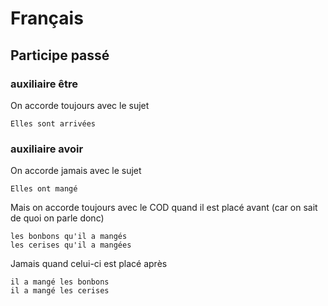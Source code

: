 # Français

## Participe passé

### auxiliaire être
On accorde toujours avec le sujet
```
Elles sont arrivées
```

### auxiliaire avoir
On accorde jamais avec le sujet
```
Elles ont mangé
```

Mais on accorde toujours avec le COD quand il est placé avant (car on sait de quoi on parle donc)
```
les bonbons qu'il a mangés
les cerises qu'il a mangées
```

Jamais quand celui-ci est placé après
```
il a mangé les bonbons
il a mangé les cerises
```
